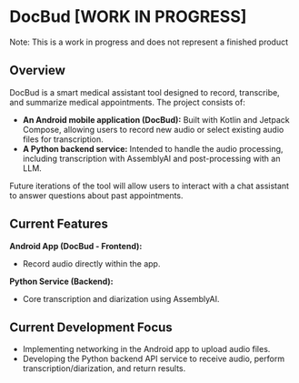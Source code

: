 # DocBud [WORK IN PROGRESS]
Note: This is a work in progress and does not represent a finished product

## Overview

DocBud is a smart medical assistant tool designed to record, transcribe, and summarize medical appointments. The project consists of:

* **An Android mobile application (DocBud):** Built with Kotlin and Jetpack Compose, allowing users to record new audio or select existing audio files for transcription.
* **A Python backend service:** Intended to handle the audio processing, including transcription with AssemblyAI and post-processing with an LLM. 

Future iterations of the tool will allow users to interact with a chat assistant to answer questions about past appointments.

## Current Features

**Android App (DocBud - Frontend):**

* Record audio directly within the app.

**Python Service (Backend):**

* Core transcription and diarization using AssemblyAI.

## Current Development Focus

* Implementing networking in the Android app to upload audio files.
* Developing the Python backend API service to receive audio, perform transcription/diarization, and return results.

